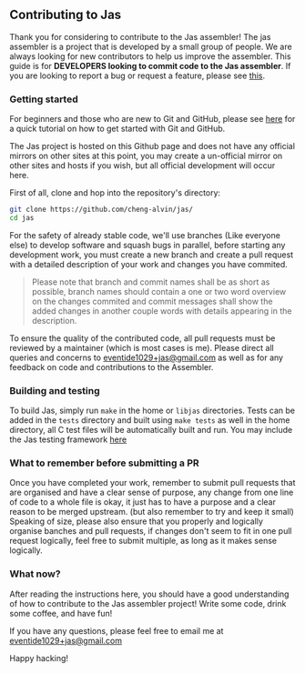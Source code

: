 ## Contributing to Jas

Thank you for considering to contribute to the Jas assembler! The jas assembler is a project that is developed by a
small group of people. We are always looking for new contributors to help us improve the assembler. This guide is 
for **DEVELOPERS looking to commit code to the Jas assembler**. If you are looking to report a bug or request a
feature, please see [this](https://github.com/cheng-alvin/jas/issues).

### Getting started
For beginners and those who are new to Git and GitHub, please see [here](https://guides.github.com/activities/hello-world/)
for a quick tutorial on how to get started with Git and GitHub. 

The Jas project is hosted on this Github page and does not have any official mirrors on other sites at this point, 
you may create a un-official mirror on other sites and hosts if you wish, but all official development will occur
here.

First of all, clone and hop into the repository's directory:

```sh
git clone https://github.com/cheng-alvin/jas/
cd jas
```

For the safety of already stable code, we'll use branches (Like everyone else) to develop software and squash bugs
in parallel, before starting any development work, you must create a new branch and create a pull request with a 
detailed description of your work and changes you have commited. 

> Please note that branch and commit names shall be as short as possible, branch names should contain a one or
> two word overview on the changes commited and commit messages shall show the added changes in another couple
> words with details appearing in the description.

To ensure the quality of the contributed code, all pull requests must be reviewed by a maintainer (which is most
cases is me). Please direct all queries and concerns to eventide1029+jas@gmail.com as well as for any feedback 
on code and contributions to the Assembler.

### Building and testing
To build Jas, simply run `make` in the home or `libjas` directories. Tests can be added in the `tests` directory 
and built using `make tests` as well in the home directory, all C test files will be automatically built and run.
You may include the Jas testing framework [here](https://github.com/cheng-alvin/jas/blob/main/tests/test.h)

### What to remember before submitting a PR
Once you have completed your work, remember to submit pull requests that are organised and have a clear sense of 
purpose, any change from one line of code to a whole file is okay, it just has to have a purpose and a clear 
reason to be merged upstream. (but also remember to try and keep it small) Speaking of size, please also ensure 
that you properly and logically organise banches and pull requests, if changes don't seem to fit in one pull
request logically, feel free to submit multiple, as long as it makes sense logically.

### What now?
After reading the instructions here, you should have a good understanding of how to contribute
to the Jas assembler project! Write some code, drink some coffee, and have fun!

If you have any questions, please feel free to email me at eventide1029+jas@gmail.com

Happy hacking!
